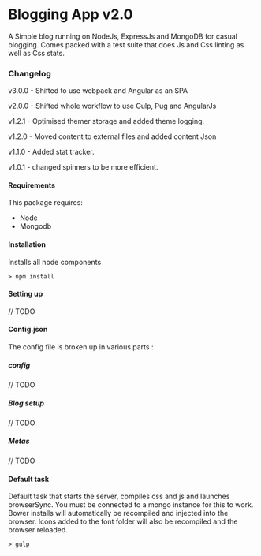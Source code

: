 # Blogging App v2.0

A Simple blog running on NodeJs, ExpressJs and MongoDB for casual blogging.
Comes packed with a test suite that does Js and Css linting as well as Css stats.

### Changelog
v3.0.0 - Shifted to use webpack and Angular as an SPA

v2.0.0 - Shifted whole workflow to use Gulp, Pug and AngularJs

v1.2.1 - Optimised themer storage and added theme logging.

v1.2.0 - Moved content to external files and added content Json

v1.1.0 - Added stat tracker.

v1.0.1 - changed spinners to be more efficient.

#### Requirements
This package requires:
* Node
* Mongodb

#### Installation
Installs all node components
```shell
> npm install
```

#### Setting up
// TODO

#### Config.json
The config file is broken up in various parts :

##### config
// TODO

##### Blog setup
// TODO

##### Metas
// TODO

#### Default task
Default task that starts the server, compiles css and js and launches browserSync. You must be connected to a mongo instance for this to work.
Bower installs will automatically be recompiled and injected into the browser.
Icons added to the font folder will also be recompiled and the browser reloaded.
```shell
> gulp
```

